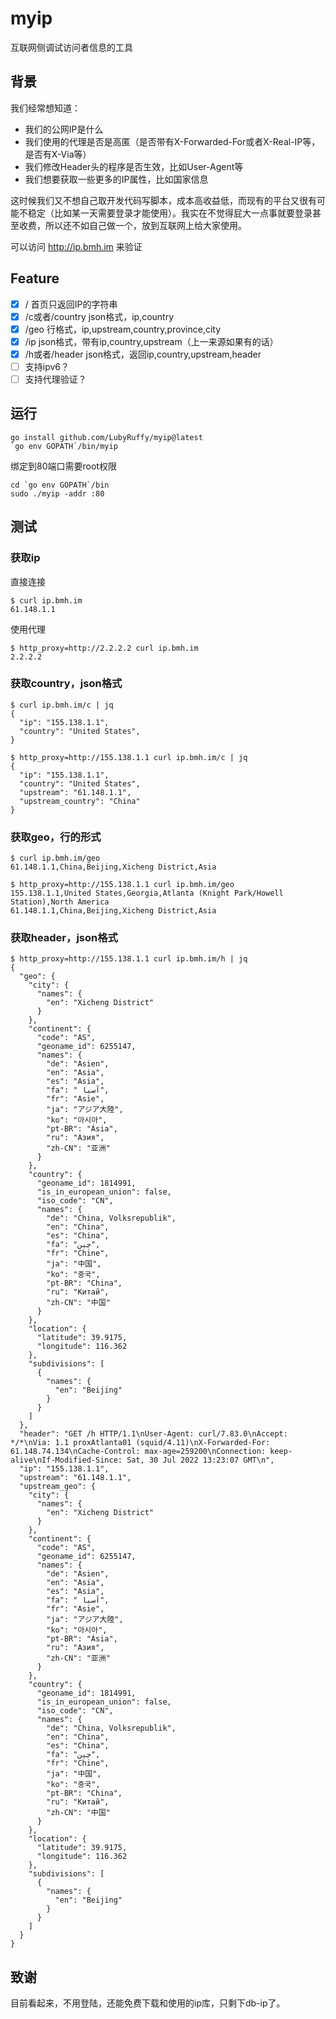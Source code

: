 # myip
互联网侧调试访问者信息的工具

## 背景
我们经常想知道：
- 我们的公网IP是什么
- 我们使用的代理是否是高匿（是否带有X-Forwarded-For或者X-Real-IP等，是否有X-Via等）
- 我们修改Header头的程序是否生效，比如User-Agent等
- 我们想要获取一些更多的IP属性，比如国家信息

这时候我们又不想自己取开发代码写脚本，成本高收益低，而现有的平台又很有可能不稳定（比如某一天需要登录才能使用）。我实在不觉得屁大一点事就要登录甚至收费，所以还不如自己做一个，放到互联网上给大家使用。

可以访问 http://ip.bmh.im 来验证

## Feature
- [x] / 首页只返回IP的字符串
- [x] /c或者/country json格式，ip,country 
- [x] /geo 行格式，ip,upstream,country,province,city 
- [x] /ip json格式，带有ip,country,upstream（上一来源如果有的话）
- [x] /h或者/header json格式，返回ip,country,upstream,header
- [ ] 支持ipv6？
- [ ] 支持代理验证？

## 运行
```shell
go install github.com/LubyRuffy/myip@latest
`go env GOPATH`/bin/myip 
```

绑定到80端口需要root权限
```shell
cd `go env GOPATH`/bin
sudo ./myip -addr :80 
```

## 测试

### 获取ip
直接连接
```shell
$ curl ip.bmh.im
61.148.1.1
```

使用代理
```shell
$ http_proxy=http://2.2.2.2 curl ip.bmh.im
2.2.2.2
```

### 获取country，json格式
```shell
$ curl ip.bmh.im/c | jq
{
  "ip": "155.138.1.1",
  "country": "United States",
}
```

```shell
$ http_proxy=http://155.138.1.1 curl ip.bmh.im/c | jq
{
  "ip": "155.138.1.1",
  "country": "United States",
  "upstream": "61.148.1.1",
  "upstream_country": "China"
}
```

### 获取geo，行的形式

```shell
$ curl ip.bmh.im/geo
61.148.1.1,China,Beijing,Xicheng District,Asia
```

```shell
$ http_proxy=http://155.138.1.1 curl ip.bmh.im/geo
155.138.1.1,United States,Georgia,Atlanta (Knight Park/Howell Station),North America
61.148.1.1,China,Beijing,Xicheng District,Asia
```

### 获取header，json格式
```shell
$ http_proxy=http://155.138.1.1 curl ip.bmh.im/h | jq
{
  "geo": {
    "city": {
      "names": {
        "en": "Xicheng District"
      }
    },
    "continent": {
      "code": "AS",
      "geoname_id": 6255147,
      "names": {
        "de": "Asien",
        "en": "Asia",
        "es": "Asia",
        "fa": " آسیا",
        "fr": "Asie",
        "ja": "アジア大陸",
        "ko": "아시아",
        "pt-BR": "Ásia",
        "ru": "Азия",
        "zh-CN": "亚洲"
      }
    },
    "country": {
      "geoname_id": 1814991,
      "is_in_european_union": false,
      "iso_code": "CN",
      "names": {
        "de": "China, Volksrepublik",
        "en": "China",
        "es": "China",
        "fa": "چین",
        "fr": "Chine",
        "ja": "中国",
        "ko": "중국",
        "pt-BR": "China",
        "ru": "Китай",
        "zh-CN": "中国"
      }
    },
    "location": {
      "latitude": 39.9175,
      "longitude": 116.362
    },
    "subdivisions": [
      {
        "names": {
          "en": "Beijing"
        }
      }
    ]
  },
  "header": "GET /h HTTP/1.1\nUser-Agent: curl/7.83.0\nAccept: */*\nVia: 1.1 proxAtlanta01 (squid/4.11)\nX-Forwarded-For: 61.148.74.134\nCache-Control: max-age=259200\nConnection: keep-alive\nIf-Modified-Since: Sat, 30 Jul 2022 13:23:07 GMT\n",
  "ip": "155.138.1.1",
  "upstream": "61.148.1.1",
  "upstream_geo": {
    "city": {
      "names": {
        "en": "Xicheng District"
      }
    },
    "continent": {
      "code": "AS",
      "geoname_id": 6255147,
      "names": {
        "de": "Asien",
        "en": "Asia",
        "es": "Asia",
        "fa": " آسیا",
        "fr": "Asie",
        "ja": "アジア大陸",
        "ko": "아시아",
        "pt-BR": "Ásia",
        "ru": "Азия",
        "zh-CN": "亚洲"
      }
    },
    "country": {
      "geoname_id": 1814991,
      "is_in_european_union": false,
      "iso_code": "CN",
      "names": {
        "de": "China, Volksrepublik",
        "en": "China",
        "es": "China",
        "fa": "چین",
        "fr": "Chine",
        "ja": "中国",
        "ko": "중국",
        "pt-BR": "China",
        "ru": "Китай",
        "zh-CN": "中国"
      }
    },
    "location": {
      "latitude": 39.9175,
      "longitude": 116.362
    },
    "subdivisions": [
      {
        "names": {
          "en": "Beijing"
        }
      }
    ]
  }
}
```

## 致谢
目前看起来，不用登陆，还能免费下载和使用的ip库，只剩下db-ip了。